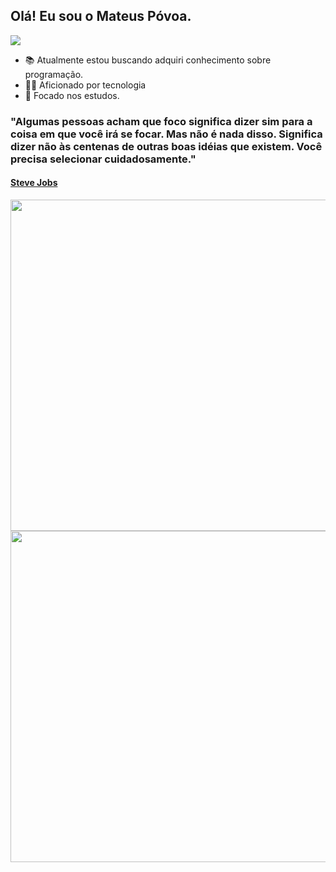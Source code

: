## Olá! Eu sou o Mateus Póvoa. ## 

<img src="https://komarev.com/ghpvc/?username=mateus5473&amp;color=yellow" style="max-width: 100%;">

- 📚 Atualmente estou buscando adquiri conhecimento sobre programação.
- 👨‍💻 Aficionado por tecnologia
- 🎯 Focado nos estudos.
### "Algumas pessoas acham que foco significa dizer sim para a coisa em que você irá se focar. Mas não é nada disso. Significa dizer não às centenas de outras boas idéias que existem. Você precisa selecionar cuidadosamente."

<h4><a href="http://www.apple.com"target="_blank">Steve Jobs</a></h4>

<img width="530em" src="https://github-readme-stats.vercel.app/api?username=mateus5473&amp;show_icons=true&amp;theme=dark" style="max-width: 100%;">
<img width="530em" src="https://github-readme-stats.vercel.app/api/top-langs/?username=mateus5473&amp;layout=compact&amp;theme=dark" style="max-width: 100%;">

